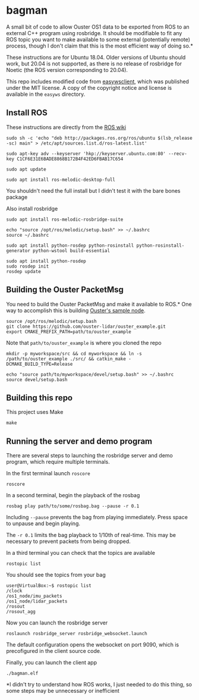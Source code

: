 # bagman

A small bit of code to allow Ouster OS1 data to be exported from ROS to an external C++ program using rosbridge.
It should be modifiable to fit any ROS topic you want to make available to some external (potentially remote) process, though I don't claim that this is the most efficient way of doing so.*


These instructions are for Ubuntu 18.04. Older versions of Ubuntu should work, but 20.04 is not supported, as there is no release of rosbridge for Noetic (the ROS version corresponding to 20.04).

This repo includes modified code from [easywsclient](https://github.com/dhbaird/easywsclient), which was published under the MIT license.
A copy of the copyright notice and license is available in the `easyws` directory.

## Install ROS

These instructions are directly from the [ROS wiki](http://wiki.ros.org/melodic/Installation/Ubuntu)

```
sudo sh -c 'echo "deb http://packages.ros.org/ros/ubuntu $(lsb_release -sc) main" > /etc/apt/sources.list.d/ros-latest.list'
```

```
sudo apt-key adv --keyserver 'hkp://keyserver.ubuntu.com:80' --recv-key C1CF6E31E6BADE8868B172B4F42ED6FBAB17C654
```

```
sudo apt update
```

```
sudo apt install ros-melodic-desktop-full
```
You shouldn't need the full install but I didn't test it with the bare bones package

Also install rosbridge
```
sudo apt install ros-melodic-rosbridge-suite
```

```
echo "source /opt/ros/melodic/setup.bash" >> ~/.bashrc
source ~/.bashrc
```

```
sudo apt install python-rosdep python-rosinstall python-rosinstall-generator python-wstool build-essential
```

```
sudo apt install python-rosdep
sudo rosdep init
rosdep update
```

## Building the Ouster PacketMsg

You need to build the Ouster PacketMsg and make it available to ROS.*
One way to accomplish this is building [Ouster's sample node](https://github.com/ouster-lidar/ouster_example).

```
source /opt/ros/melodic/setup.bash
git clone https://github.com/ouster-lidar/ouster_example.git
export CMAKE_PREFIX_PATH=path/to/ouster_example
```

Note that `path/to/ouster_example` is where you cloned the repo

```
mkdir -p myworkspace/src && cd myworkspace && ln -s /path/to/ouster_example ./src/ && catkin_make -DCMAKE_BUILD_TYPE=Release
```

```
echo "source path/to/myworkspace/devel/setup.bash" >> ~/.bashrc
source devel/setup.bash
```

## Building this repo

This project uses Make
```
make
```

## Running the server and demo program

There are several steps to launching the rosbridge server and demo program, which require multiple terminals.

In the first terminal launch `roscore`
```
roscore
```

In a second terminal, begin the playback of the rosbag
```
rosbag play path/to/some/rosbag.bag --pause -r 0.1
```
Including `--pause` prevents the bag from playing immediately.
Press space to unpause and begin playing.

The `-r 0.1` limits the bag playback to 1/10th of real-time. This may be necessary to prevent packets from being dropped. 

In a third terminal you can check that the topics are available
```
rostopic list
```
You should see the topics from your bag
```
user@VirtualBox:~$ rostopic list
/clock
/os1_node/imu_packets
/os1_node/lidar_packets
/rosout
/rosout_agg
```

Now you can launch the rosbridge server
```
roslaunch rosbridge_server rosbridge_websocket.launch
```
The default configuration opens the websocket on port 9090, which is precofigured in the client source code.

Finally, you can launch the client app
```
./bagman.elf
```

*I didn't try to understand how ROS works, I just needed to do this thing, so some steps may be unnecessary or inefficient
